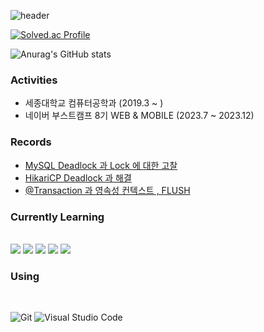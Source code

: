 
![header](https://capsule-render.vercel.app/api?type=shark&color=6AD8F7&height=300&section=header&text=Hello&fontSize=90)

[![Solved.ac Profile](http://mazassumnida.wtf/api/v2/generate_badge?boj=leegh963)](https://solved.ac/leegh963/)

![Anurag's GitHub stats](https://github-readme-stats.vercel.app/api?username=namewhat99&show_icons=true&theme=radical)

<h3> Activities </h3>
  <div align=left>
    <ul>
      <li>세종대학교 컴퓨터공학과 (2019.3 ~ ) </li>
      <li>네이버 부스트캠프 8기 WEB & MOBILE (2023.7 ~ 2023.12) </li>
    <ul>
  </div>

<h3> Records </h3>
  <div align=left>
    <ul>
      <li><a href = "https://velog.io/@leegh963/MySQL-Deadlock-S-lock-L-lock"> MySQL Deadlock 과 Lock 에 대한 고찰</a>
      <li><a href = "https://velog.io/@leegh963/HikariCP-Deadlock"> HikariCP Deadlock 과 해결</a>
      <li><a href = "https://velog.io/@leegh963/Transaction-%EA%B3%BC-%EC%98%81%EC%86%8D%EC%84%B1-%EC%BB%A8%ED%85%8D%EC%8A%A4%ED%8A%B8-flush"> @Transaction 과 영속성 컨텍스트 , FLUSH</a>
    <ul>
  </div>


<h3>Currently Learning</h3><br>
  <div align=left>
    <img src="https://img.shields.io/badge/java-007396?style=for-the-badge&logo=java&logoColor=white"> 
    <img src="https://img.shields.io/badge/spring-6DB33F?style=for-the-badge&logo=spring&logoColor=white">
    <img src="https://img.shields.io/badge/python-3776AB?style=for-the-badge&logo=python&logoColor=white"> 
    <img src="https://img.shields.io/badge/mysql-4479A1?style=for-the-badge&logo=mysql&logoColor=white"> 
    <img src="https://img.shields.io/badge/amazonaws-232F3E?style=for-the-badge&logo=amazonaws&logoColor=white"> 
  </div>

<h3>Using</h3><br>

![Git](https://img.shields.io/badge/Git-F05032.svg?&style=for-the-badge&logo=Git&logoColor=white)
![Visual Studio Code](https://img.shields.io/badge/Visual%20Studio%20Code-007ACC.svg?&style=for-the-badge&logo=Visual%20Studio%20Code&logoColor=white)



